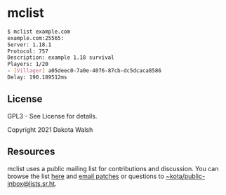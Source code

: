 # mclist

```sh
$ mclist example.com
example.com:25565:
Server: 1.18.1
Protocol: 757
Description: example 1.18 survival
Players: 1/20
- [Villager] a05deec0-7a0e-4076-87cb-dc5dcaca8586
Delay: 190.189512ms
```

## License

GPL3 - See License for details.

Copyright 2021 Dakota Walsh

## Resources

mclist uses a public mailing list for contributions and discussion. You can
browse the list [here](https://lists.sr.ht/~kota/public-inbox) and [email
patches](https://git-send-email.io) or questions to
[~kota/public-inbox@lists.sr.ht](https://lists.sr.ht/~kota/public-inbox).
